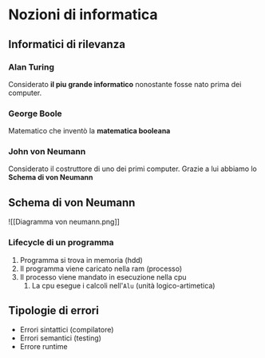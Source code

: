 # Nozioni di informatica
## Informatici di rilevanza
### Alan Turing
Considerato **il piu grande informatico**  nonostante fosse nato prima dei computer.

### George Boole
Matematico che inventò la **matematica booleana** 

### John von Neumann
Considerato il costruttore di uno dei primi computer. Grazie a lui abbiamo lo **Schema di von Neumann**

##  Schema di von Neumann
![[Diagramma von neumann.png]]

### Lifecycle di un programma
1. Programma si trova in memoria (hdd)
2. Il programma viene caricato nella ram (processo)
3. Il processo viene mandato in esecuzione nella cpu
	1. La cpu esegue i calcoli nell'`Alu` (unità logico-artimetica)

##  Tipologie di errori

- Errori sintattici (compilatore)
- Errori semantici (testing)
- Errore runtime

